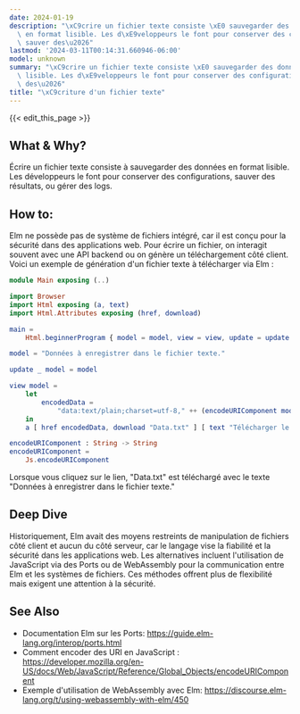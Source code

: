 ```yaml
---
date: 2024-01-19
description: "\xC9crire un fichier texte consiste \xE0 sauvegarder des donn\xE9es\
  \ en format lisible. Les d\xE9veloppeurs le font pour conserver des configurations,\
  \ sauver des\u2026"
lastmod: '2024-03-11T00:14:31.660946-06:00'
model: unknown
summary: "\xC9crire un fichier texte consiste \xE0 sauvegarder des donn\xE9es en format\
  \ lisible. Les d\xE9veloppeurs le font pour conserver des configurations, sauver\
  \ des\u2026"
title: "\xC9criture d'un fichier texte"
---
```


{{< edit_this_page >}}

## What & Why?
Écrire un fichier texte consiste à sauvegarder des données en format lisible. Les développeurs le font pour conserver des configurations, sauver des résultats, ou gérer des logs.

## How to:
Elm ne possède pas de système de fichiers intégré, car il est conçu pour la sécurité dans des applications web. Pour écrire un fichier, on interagit souvent avec une API backend ou on génère un téléchargement côté client. Voici un exemple de génération d'un fichier texte à télécharger via Elm :

```Elm
module Main exposing (..)

import Browser
import Html exposing (a, text)
import Html.Attributes exposing (href, download)

main =
    Html.beginnerProgram { model = model, view = view, update = update }

model = "Données à enregistrer dans le fichier texte."

update _ model = model

view model =
    let
        encodedData =
            "data:text/plain;charset=utf-8," ++ (encodeURIComponent model)
    in
    a [ href encodedData, download "Data.txt" ] [ text "Télécharger le fichier" ]

encodeURIComponent : String -> String
encodeURIComponent =
    Js.encodeURIComponent
```

Lorsque vous cliquez sur le lien, "Data.txt" est téléchargé avec le texte "Données à enregistrer dans le fichier texte."

## Deep Dive
Historiquement, Elm avait des moyens restreints de manipulation de fichiers côté client et aucun du côté serveur, car le langage vise la fiabilité et la sécurité dans les applications web. Les alternatives incluent l'utilisation de JavaScript via des Ports ou de WebAssembly pour la communication entre Elm et les systèmes de fichiers. Ces méthodes offrent plus de flexibilité mais exigent une attention à la sécurité.

## See Also
- Documentation Elm sur les Ports: https://guide.elm-lang.org/interop/ports.html
- Comment encoder des URI en JavaScript : https://developer.mozilla.org/en-US/docs/Web/JavaScript/Reference/Global_Objects/encodeURIComponent
- Exemple d'utilisation de WebAssembly avec Elm: https://discourse.elm-lang.org/t/using-webassembly-with-elm/450
